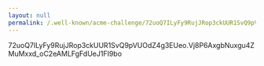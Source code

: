 ```yaml
---
layout: null
permalink: /.well-known/acme-challenge/72uoQ7ILyFy9RujJRop3ckUUR1SvQ9pVUOdZ4g3EUeo
---
```

72uoQ7ILyFy9RujJRop3ckUUR1SvQ9pVUOdZ4g3EUeo.Vj8P6AxgbNuxgu4ZMuMxxd_oC2eAMLFgFdUeJ1FI9bo